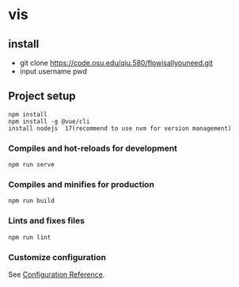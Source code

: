 # vis

## install 
* git clone https://code.osu.edu/qiu.580/flowisallyouneed.git
* input username pwd 


## Project setup
```
npm install
npm install -g @vue/cli  
install nodejs  17(recommend to use nvm for version management)

```

### Compiles and hot-reloads for development
```
npm run serve
```

### Compiles and minifies for production
```
npm run build
```

### Lints and fixes files
```
npm run lint
```

### Customize configuration
See [Configuration Reference](https://cli.vuejs.org/config/).
